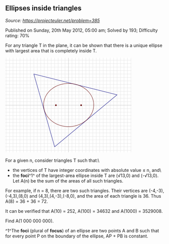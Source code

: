 Ellipses inside triangles
-------------------------

*Source: https://projecteuler.net/problem=385*

Published on Sunday, 20th May 2012, 05:00 am; Solved by 193; Difficulty
rating: 70%

For any triangle T in the plane, it can be shown that there is a unique
ellipse with largest area that is completely inside T.

![p385\_ellipsetriangle.png](img/p385_ellipsetriangle.png)

For a given n, consider triangles T such that:\
 - the vertices of T have integer coordinates with absolute value ≤ n,
and\
 - the **foci**^1^ of the largest-area ellipse inside T are (√13,0) and
(-√13,0).\
 Let A(n) be the sum of the areas of all such triangles.

For example, if n = 8, there are two such triangles. Their vertices are
(-4,-3),(-4,3),(8,0) and (4,3),(4,-3),(-8,0), and the area of each
triangle is 36. Thus A(8) = 36 + 36 = 72.

It can be verified that A(10) = 252, A(100) = 34632 and A(1000) =
3529008.

Find A(1 000 000 000).

^1^The **foci** (plural of **focus**) of an ellipse are two points A and
B such that for every point P on the boundary of the ellipse, AP + PB is
constant.
